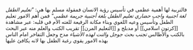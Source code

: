 فالتربية لها أهمية عظمى في تأسيس رؤية الانسان فمقولة مسلم بها هي:
*"تعليم الطفل لغة اجنبية واجب حضاري تعليم الطفل بلغة أجنبية جريمة عظمى"* 
فمن أهم الامور تعليم الطفل وتأسيس وعيه اللغوي وبناء مكانة الرفيعة للغته الأم في قلبه:
عبر مشاهدة [[كرتون اسلامي]] أو مدبلج و [[التعليم المرن]] تقريب الكتب والعلم منه عبر البحث بالكتب والأطالس *تجنب بحث جوجل والنت لهذه الأشياء*
مدح وجعل التفاخر امام الناس بهذه الامور يقوي رغبة الطفل بها لانه يكافئ عليها


